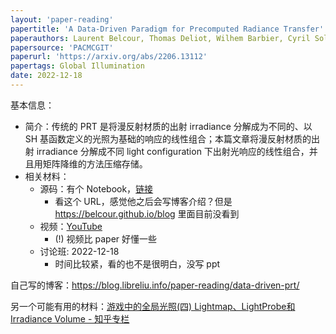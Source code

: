 ```yaml
---
layout: 'paper-reading'
papertitle: 'A Data-Driven Paradigm for Precomputed Radiance Transfer'
paperauthors: Laurent Belcour, Thomas Deliot, Wilhem Barbier, Cyril Soler
papersource: 'PACMCGIT'
paperurl: 'https://arxiv.org/abs/2206.13112'
papertags: Global Illumination
date: 2022-12-18
---
```


基本信息：
- 简介：传统的 PRT 是将漫反射材质的出射 irradiance 分解成为不同的、以 SH 基函数定义的光照为基础的响应的线性组合；本篇文章将漫反射材质的出射 irradiance 分解成不同 light configuration 下出射光响应的线性组合，并且用矩阵降维的方法压缩存储。
- 相关材料：
  - 源码：有个 Notebook，[链接](https://belcour.github.io/blog/supp/2022-data-driven-prt/index.html)
    - 看这个 URL，感觉他之后会写博客介绍？但是 https://belcour.github.io/blog 里面目前没看到
  - 视频：[YouTube](https://www.youtube.com/watch?v=k3hzcrjoFbc)
    - (!) 视频比 paper 好懂一些
  - 讨论班: 2022-12-18
    - 时间比较紧，看的也不是很明白，没写 ppt

自己写的博客：https://blog.libreliu.info/paper-reading/data-driven-prt/

另一个可能有用的材料：[游戏中的全局光照(四) Lightmap、LightProbe和Irradiance Volume - 知乎专栏](https://zhuanlan.zhihu.com/p/265463655)